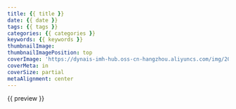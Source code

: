 ```yaml
---
title: {{ title }}
date: {{ date }}
tags: {{ tags }}
categories: {{ categories }}
keywords: {{ keywords }}
thumbnailImage: 
thumbnailImagePosition: top
coverImage: 'https://dynais-imh-hub.oss-cn-hangzhou.aliyuncs.com/img/20200725004705.jpg'
coverMeta: in
coverSize: partial
metaAlignment: center
---
```


{{ preview }}

<!-- excerpt -->